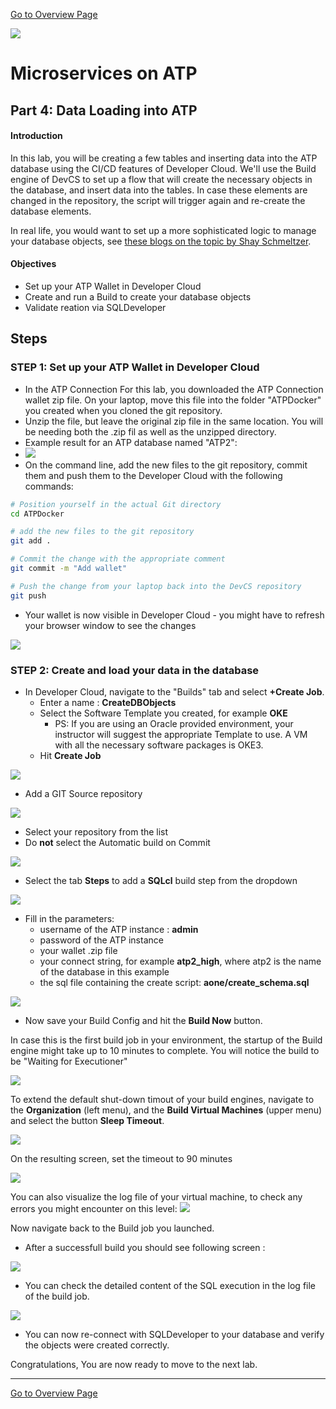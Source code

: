 [Go to Overview Page](README.md)

![](../../common/images/customer.logo2.png)

# Microservices on ATP


## Part 4: Data Loading into ATP
#### **Introduction**

In this lab, you will be creating a few tables and inserting data into the ATP database using the CI/CD features of Developer Cloud.  We'll use the Build engine of DevCS to set up a flow that will create the necessary objects in the database, and insert data into the tables.  In case these elements are changed in the repository, the script will trigger again and re-create the database elements.

In real life, you would want to set up a more sophisticated logic to manage your database objects, see [these blogs on the topic by Shay Schmeltzer](https://blogs.oracle.com/shay/devcs).



#### **Objectives**

- Set up your ATP Wallet in Developer Cloud
- Create and run a Build to create your database objects
- Validate reation via SQLDeveloper



## Steps

### STEP 1: Set up your ATP Wallet in Developer Cloud

- In the ATP Connection For this lab, you downloaded the ATP Connection wallet zip file.  On your laptop, move this file into the folder "ATPDocker" you created when you cloned the git repository.
- Unzip the file, but leave the original zip file in the same location.  You will be needing both the .zip fil as well as the unzipped directory.
- Example result for an ATP database named "ATP2":
- ![](./images/400/wallet.png)
- On the command line, add the new files to the git repository, commit them and push them to the Developer Cloud with the following commands:

```bash
# Position yourself in the actual Git directory
cd ATPDocker

# add the new files to the git repository
git add .

# Commit the change with the appropriate comment
git commit -m "Add wallet"

# Push the change from your laptop back into the DevCS repository
git push
```



- Your wallet is now visible in Developer Cloud - you might have to refresh your browser window to see the changes

![](./images/400/wallet_added.png)



### **STEP 2: Create and load your data in the database**

- In Developer Cloud, navigate to the "Builds" tab and select **+Create Job**.
  - Enter a name : **CreateDBObjects**
  - Select the Software Template you created, for example **OKE**
    - PS: If you are using an Oracle provided environment, your instructor will suggest the appropriate Template to use.  A VM with all the necessary software packages is OKE3.
  - Hit **Create Job**

![](./images/400/new_job.png)



- Add a  GIT Source repository

![](./images/400/add_src.png)

- Select your repository from the list
- Do **not** select the Automatic build on Commit



![](./images/400/config_source.png)



- Select the tab **Steps** to add a **SQLcl** build step from the dropdown

 ![](./images/400/add_step.png)



- Fill in the parameters:
  - username of the ATP instance : **admin**
  - password of the ATP instance
  - your wallet .zip file
  - your connect string, for example **atp2_high**, where atp2 is the name of the database in this example
  - the sql file containing the create script: **aone/create_schema.sql**



![](./images/400/step_details.png)

 -   Now save your Build Config and hit the **Build Now** button.  

In case this is the first build job in your environment, the startup of the Build engine might take up to 10 minutes to complete.  You will notice the build to be "Waiting for Executioner"

![](./images/400/waiting.png)

To extend the default shut-down timout of your build engines, navigate to the **Organization** (left menu), and the **Build Virtual Machines** (upper menu) and select the button **Sleep Timeout**.

![](./images/400/timeout.png)

On the resulting screen, set the timeout to 90 minutes

![](./images/400/timeout3.png)

You can also visualize the log file of your virtual machine, to check any errors you might encounter on this level: ![](./images/400/logs.png)



Now navigate back to the Build job you launched.

 -   After a successfull build you should see following screen :

![](./images/400/build_result.png)

- You can check the detailed content of the SQL execution in the log file of the build job.

![](./images/400/log_file.png)

- You can now re-connect with SQLDeveloper to your database and verify the objects were created correctly.



Congratulations, You are now ready to move to the next lab.





------

[Go to Overview Page](README.md)


